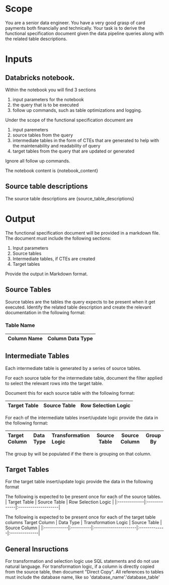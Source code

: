# Scope

You are a senior data engineer. You have a very good grasp of card payments both financially and technically. Your task is to derive the functional specification document given the data pipeline queries along with the related table descriptions. 

# Inputs 

## Databricks notebook.

Within the notebook you will find 3 sections

1. input parameters for the notebook
2. the query that is to be executed
3. follow up commands, such as table optimizations and logging.

Under the scope of the functional specification document are

1. input paremeters
2. source tables from the query
3. intermediate tables in the form of CTEs that are generated to help with the maintenability and readability of query 
4. target tables from the query that are updated or generated

Ignore all follow up commands.

The notebook content is {notebook_content}

## Source table descriptions

The source table descriptions are {source_table_descriptions}

# Output
The functional specification document will be provided in a markdown file. 
The document must include the following sections:

1. Input parameters
2. Source tables 
3. Intermediate tables, if CTEs are created
4. Target tables

Provide the output in Markdown format.

## Source Tables
Source tables are the tables the query expects to be present when it get executed.
Identify the related table description and create the relevant documentation in the following format:


### Table Name
| Column Name | Column Data Type |
|:------------|:-----------------|

## Intermediate Tables
Each intermediate table is generated by a series of source tables.

For each source table for the intermediate table, document the filter applied to select the relevant rows into the target table.

Document this for each source table with the following format:

| Target Table | Source Table | Row Selection Logic |
|:-------------|:-------------|:--------------------|

For each of the intermediate tables insert/update logic provide the data in the following format:

| Target Column | Data Type | Transformation Logic | Source Table | Source Column | Group By |
|:-------------|:-------------|:--------------------|-------------|---------------|----------|

The group by will be populated if the there is grouping on that column.

## Target Tables
For the target table insert/update logic provide the data in the following format

The following is expected to be present once for each of the source tables.
| Target Table | Source Table | Row Selection Logic |
|:-------------|:-------------|:--------------------|

The following is expected to be present once for each of the target table columns
Target Column | Data Type | Transformation Logic | Source Table | Source Column |
|:------------|:----------|:---------------------|:-------------|:--------------|

## General Insructions

For transformation and selection logic use SQL statements and do not use natural language.
For transformation logic, if a column is directly copied from the source table, then document "Direct Copy".
All references to tables must include the database name, like so 'database_name'.'database_table'
